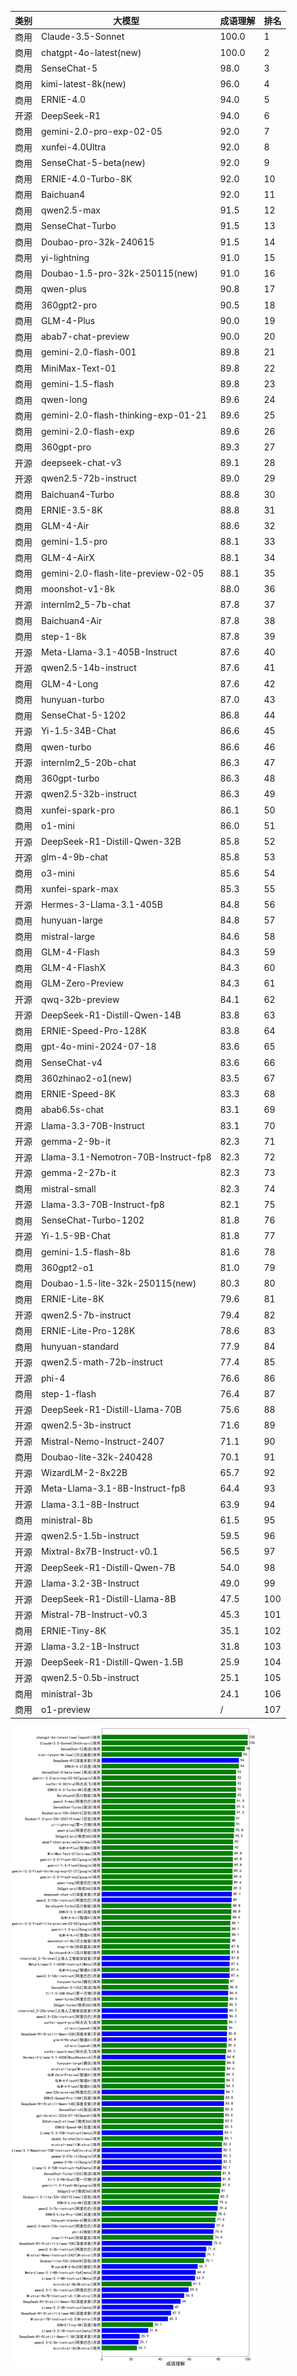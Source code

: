
| 类别 | 大模型                         | 成语理解 | 排名 |
|-----|------------------------------|---------|----|
|商用|Claude-3.5-Sonnet|100.0|1|
|商用|chatgpt-4o-latest(new)|100.0|2|
|商用|SenseChat-5|98.0|3|
|商用|kimi-latest-8k(new)|96.0|4|
|商用|ERNIE-4.0|94.0|5|
|开源|DeepSeek-R1|94.0|6|
|商用|gemini-2.0-pro-exp-02-05|92.0|7|
|商用|xunfei-4.0Ultra|92.0|8|
|商用|SenseChat-5-beta(new)|92.0|9|
|商用|ERNIE-4.0-Turbo-8K|92.0|10|
|商用|Baichuan4|92.0|11|
|商用|qwen2.5-max|91.5|12|
|商用|SenseChat-Turbo|91.5|13|
|商用|Doubao-pro-32k-240615|91.5|14|
|商用|yi-lightning|91.0|15|
|商用|Doubao-1.5-pro-32k-250115(new)|91.0|16|
|商用|qwen-plus|90.8|17|
|商用|360gpt2-pro|90.5|18|
|商用|GLM-4-Plus|90.0|19|
|商用|abab7-chat-preview|90.0|20|
|商用|gemini-2.0-flash-001|89.8|21|
|商用|MiniMax-Text-01|89.8|22|
|商用|gemini-1.5-flash|89.8|23|
|商用|qwen-long|89.6|24|
|商用|gemini-2.0-flash-thinking-exp-01-21|89.6|25|
|商用|gemini-2.0-flash-exp|89.6|26|
|商用|360gpt-pro|89.3|27|
|开源|deepseek-chat-v3|89.1|28|
|开源|qwen2.5-72b-instruct|89.0|29|
|商用|Baichuan4-Turbo|88.8|30|
|商用|ERNIE-3.5-8K|88.8|31|
|商用|GLM-4-Air|88.6|32|
|商用|gemini-1.5-pro|88.1|33|
|商用|GLM-4-AirX|88.1|34|
|商用|gemini-2.0-flash-lite-preview-02-05|88.1|35|
|商用|moonshot-v1-8k|88.0|36|
|开源|internlm2_5-7b-chat|87.8|37|
|商用|Baichuan4-Air|87.8|38|
|商用|step-1-8k|87.8|39|
|开源|Meta-Llama-3.1-405B-Instruct|87.6|40|
|开源|qwen2.5-14b-instruct|87.6|41|
|商用|GLM-4-Long|87.6|42|
|商用|hunyuan-turbo|87.0|43|
|商用|SenseChat-5-1202|86.8|44|
|开源|Yi-1.5-34B-Chat|86.6|45|
|商用|qwen-turbo|86.6|46|
|开源|internlm2_5-20b-chat|86.3|47|
|商用|360gpt-turbo|86.3|48|
|开源|qwen2.5-32b-instruct|86.3|49|
|商用|xunfei-spark-pro|86.1|50|
|商用|o1-mini|86.0|51|
|开源|DeepSeek-R1-Distill-Qwen-32B|85.8|52|
|开源|glm-4-9b-chat|85.8|53|
|商用|o3-mini|85.6|54|
|商用|xunfei-spark-max|85.3|55|
|开源|Hermes-3-Llama-3.1-405B|84.8|56|
|商用|hunyuan-large|84.8|57|
|商用|mistral-large|84.6|58|
|商用|GLM-4-Flash|84.3|59|
|商用|GLM-4-FlashX|84.3|60|
|商用|GLM-Zero-Preview|84.3|61|
|开源|qwq-32b-preview|84.1|62|
|开源|DeepSeek-R1-Distill-Qwen-14B|83.8|63|
|商用|ERNIE-Speed-Pro-128K|83.8|64|
|商用|gpt-4o-mini-2024-07-18|83.6|65|
|商用|SenseChat-v4|83.6|66|
|商用|360zhinao2-o1(new)|83.5|67|
|商用|ERNIE-Speed-8K|83.3|68|
|商用|abab6.5s-chat|83.1|69|
|开源|Llama-3.3-70B-Instruct|83.1|70|
|开源|gemma-2-9b-it|82.3|71|
|开源|Llama-3.1-Nemotron-70B-Instruct-fp8|82.3|72|
|开源|gemma-2-27b-it|82.3|73|
|商用|mistral-small|82.3|74|
|开源|Llama-3.3-70B-Instruct-fp8|82.1|75|
|商用|SenseChat-Turbo-1202|81.8|76|
|开源|Yi-1.5-9B-Chat|81.8|77|
|商用|gemini-1.5-flash-8b|81.6|78|
|商用|360gpt2-o1|81.0|79|
|商用|Doubao-1.5-lite-32k-250115(new)|80.3|80|
|商用|ERNIE-Lite-8K|79.6|81|
|开源|qwen2.5-7b-instruct|79.4|82|
|商用|ERNIE-Lite-Pro-128K|78.6|83|
|商用|hunyuan-standard|77.9|84|
|开源|qwen2.5-math-72b-instruct|77.4|85|
|开源|phi-4|76.6|86|
|商用|step-1-flash|76.4|87|
|开源|DeepSeek-R1-Distill-Llama-70B|75.6|88|
|开源|qwen2.5-3b-instruct|71.6|89|
|开源|Mistral-Nemo-Instruct-2407|71.1|90|
|商用|Doubao-lite-32k-240428|70.1|91|
|开源|WizardLM-2-8x22B|65.7|92|
|开源|Meta-Llama-3.1-8B-Instruct-fp8|64.4|93|
|开源|Llama-3.1-8B-Instruct|63.9|94|
|商用|ministral-8b|61.5|95|
|开源|qwen2.5-1.5b-instruct|59.5|96|
|开源|Mixtral-8x7B-Instruct-v0.1|56.5|97|
|开源|DeepSeek-R1-Distill-Qwen-7B|54.0|98|
|开源|Llama-3.2-3B-Instruct|49.0|99|
|开源|DeepSeek-R1-Distill-Llama-8B|47.5|100|
|开源|Mistral-7B-Instruct-v0.3|45.3|101|
|商用|ERNIE-Tiny-8K|35.1|102|
|开源|Llama-3.2-1B-Instruct|31.8|103|
|开源|DeepSeek-R1-Distill-Qwen-1.5B|25.9|104|
|开源|qwen2.5-0.5b-instruct|25.1|105|
|商用|ministral-3b|24.1|106|
|商用|o1-preview|/|107|


![lin](../pic/idiom.png)
